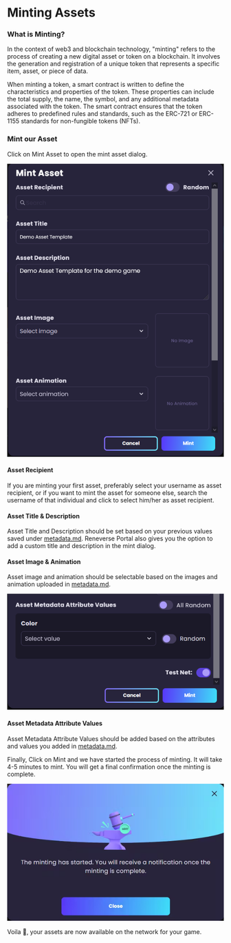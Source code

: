 # Minting Assets

### What is Minting?

In the context of web3 and blockchain technology, "minting" refers to the process of creating a new digital asset or token on a blockchain. It involves the generation and registration of a unique token that represents a specific item, asset, or piece of data.

When minting a token, a smart contract is written to define the characteristics and properties of the token. These properties can include the total supply, the name, the symbol, and any additional metadata associated with the token. The smart contract ensures that the token adheres to predefined rules and standards, such as the ERC-721 or ERC-1155 standards for non-fungible tokens (NFTs).

### Mint our Asset

Click on Mint Asset to open the mint asset dialog.

![](<../.gitbook/assets/image (17).png>)

#### Asset Recipient

If you are minting your first asset, preferably select your username as asset recipient, or if you want to mint the asset for someone else, search the username of that individual and click to select him/her as asset recipient.

#### Asset Title & Description

Asset Title and Description should be set based on your previous values saved under [metadata.md](configuring-asset-template/metadata.md "mention"). Reneverse Portal also gives you the option to add a custom title and description in the mint dialog.

#### Asset Image & Animation

Asset image and animation should be selectable based on the images and animation uploaded in [metadata.md](configuring-asset-template/metadata.md "mention").

![](<../.gitbook/assets/image (1).png>)

#### Asset Metadata Attribute Values

Asset Metadata Attribute Values should be added based on the attributes and values you added in [metadata.md](configuring-asset-template/metadata.md "mention").



Finally, Click on Mint and we have started the process of minting. It will take 4-5 minutes to mint. You will get a final confirmation once the minting is complete.

![](<../.gitbook/assets/image (29).png>)

Voila :tada:, your assets are now available on the network for your game.



